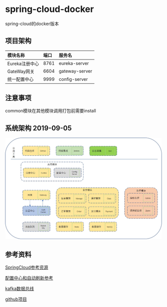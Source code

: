 # spring-cloud-docker
spring-cloud的docker版本

## 项目架构

| 模块名称 | 端口 | 服务名 |
|:-----|:---|:----|
|Eureka注册中心|8761|eureka-server|
|GateWay网关|6604|gateway-server|
|统一配置中心|9999|config-server|

## 注意事项
common模块在其他模块调用打包前需要install
    
## 系统架构 2019-09-05
![系统架构 2019-09-05](pic/System.jpg)
    
## 参考资料
[SpringCloud参考资源](https://blog.csdn.net/forezp/article/details/70148833)

[配置中心和自动刷新参考](https://artisan.blog.csdn.net/article/details/89117473#RefreshScope__actuatorbusrefresh_24)

[kafka数据总线](https://github.com/wurstmeister/kafka-docker)

[github项目](https://github.com/paascloud/paascloud-master)